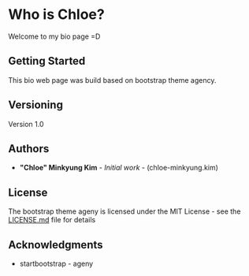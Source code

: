 # Who is Chloe?

Welcome to my bio page =D

## Getting Started

This bio web page was build based on bootstrap theme agency.

## Versioning

Version 1.0

## Authors

* **"Chloe" Minkyung Kim** - *Initial work* - (chloe-minkyung.kim)

## License

The bootstrap theme ageny is licensed under the MIT License - see the [LICENSE.md](LICENSE.md) file for details

## Acknowledgments

* startbootstrap - ageny

